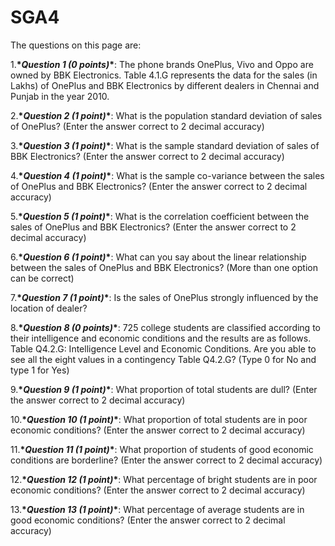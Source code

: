# SGA4

The questions on this page are:

1\.**\*_Question 1 (0 points)_\***: The phone brands OnePlus, Vivo and Oppo are owned by BBK Electronics. Table 4.1.G represents the data for the sales (in Lakhs) of OnePlus and BBK Electronics by different dealers in Chennai and Punjab in the year 2010.

2\.**\*_Question 2 (1 point)_\***: What is the population standard deviation of sales of OnePlus? (Enter the answer correct to 2 decimal accuracy)

3\.**\*_Question 3 (1 point)_\***: What is the sample standard deviation of sales of BBK Electronics? (Enter the answer correct to 2 decimal accuracy)

4\.**\*_Question 4 (1 point)_\***: What is the sample co-variance between the sales of OnePlus and BBK Electronics? (Enter the answer correct to 2 decimal accuracy)

5\.**\*_Question 5 (1 point)_\***: What is the correlation coefficient between the sales of OnePlus and BBK Electronics? (Enter the answer correct to 2 decimal accuracy)

6\.**\*_Question 6 (1 point)_\***: What can you say about the linear relationship between the sales of OnePlus and BBK Electronics? (More than one option can be correct)

7\.**\*_Question 7 (1 point)_\***: Is the sales of OnePlus strongly influenced by the location of dealer?

8\.**\*_Question 8 (0 points)_\***: 725 college students are classified according to their intelligence and economic conditions and the results are as follows. Table Q4.2.G: Intelligence Level and Economic Conditions. Are you able to see all the eight values in a contingency Table Q4.2.G? (Type 0 for No and type 1 for Yes)

9\.**\*_Question 9 (1 point)_\***: What proportion of total students are dull? (Enter the answer correct to 2 decimal accuracy)

10\.**\*_Question 10 (1 point)_\***: What proportion of total students are in poor economic conditions? (Enter the answer correct to 2 decimal accuracy)

11\.**\*_Question 11 (1 point)_\***: What proportion of students of good economic conditions are borderline? (Enter the answer correct to 2 decimal accuracy)

12\.**\*_Question 12 (1 point)_\***: What percentage of bright students are in poor economic conditions? (Enter the answer correct to 2 decimal accuracy)

13\.**\*_Question 13 (1 point)_\***: What percentage of average students are in good economic conditions? (Enter the answer correct to 2 decimal accuracy)